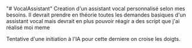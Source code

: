 "# VocalAssistant" 
Creation d'un assistant vocal personnalisé selon mes besoins.
Il devrait prendre en théorie toutes les demandes basiques d'un assistant vocal mais devrait en plus pouvoir réagir a des script que j'ai réalisé moi meme

Tentative d'une initiation à l'IA pour cette derniere on croise les doigts.
